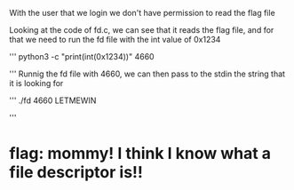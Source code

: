 With the user that we login we don't have permission to read the flag file

Looking at the code of fd.c, we can see that it reads the flag file, and for that we need to run the fd file with the int value of 0x1234

'''
	python3 -c "print(int(0x1234))"
	4660

'''
Runnig the fd file with 4660, we can then pass to the stdin the string that it is looking for

'''
	./fd 4660
	LETMEWIN

'''

# flag: mommy! I think I know what a file descriptor is!!
